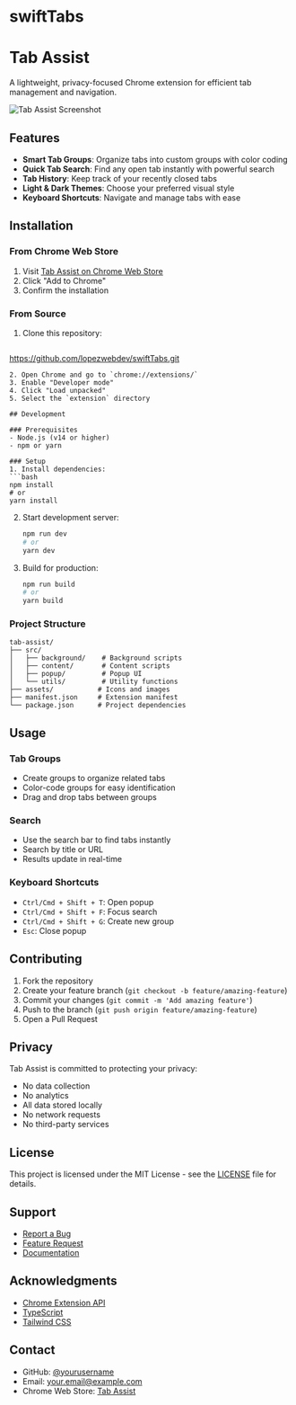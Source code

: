 # swiftTabs

# Tab Assist

A lightweight, privacy-focused Chrome extension for efficient tab management and navigation.

![Tab Assist Screenshot](assets/screenshot.png)

## Features

- **Smart Tab Groups**: Organize tabs into custom groups with color coding
- **Quick Tab Search**: Find any open tab instantly with powerful search
- **Tab History**: Keep track of your recently closed tabs
- **Light & Dark Themes**: Choose your preferred visual style
- **Keyboard Shortcuts**: Navigate and manage tabs with ease

## Installation

### From Chrome Web Store
1. Visit [Tab Assist on Chrome Web Store](https://chrome.google.com/webstore/detail/tab-assist/...)
2. Click "Add to Chrome"
3. Confirm the installation

### From Source
1. Clone this repository:
   ```bash
https://github.com/lopezwebdev/swiftTabs.git
   ```
2. Open Chrome and go to `chrome://extensions/`
3. Enable "Developer mode"
4. Click "Load unpacked"
5. Select the `extension` directory

## Development

### Prerequisites
- Node.js (v14 or higher)
- npm or yarn

### Setup
1. Install dependencies:
   ```bash
   npm install
   # or
   yarn install
   ```

2. Start development server:
   ```bash
   npm run dev
   # or
   yarn dev
   ```

3. Build for production:
   ```bash
   npm run build
   # or
   yarn build
   ```

### Project Structure
```
tab-assist/
├── src/
│   ├── background/    # Background scripts
│   ├── content/       # Content scripts
│   ├── popup/         # Popup UI
│   └── utils/         # Utility functions
├── assets/           # Icons and images
├── manifest.json     # Extension manifest
└── package.json      # Project dependencies
```

## Usage

### Tab Groups
- Create groups to organize related tabs
- Color-code groups for easy identification
- Drag and drop tabs between groups

### Search
- Use the search bar to find tabs instantly
- Search by title or URL
- Results update in real-time

### Keyboard Shortcuts
- `Ctrl/Cmd + Shift + T`: Open popup
- `Ctrl/Cmd + Shift + F`: Focus search
- `Ctrl/Cmd + Shift + G`: Create new group
- `Esc`: Close popup

## Contributing

1. Fork the repository
2. Create your feature branch (`git checkout -b feature/amazing-feature`)
3. Commit your changes (`git commit -m 'Add amazing feature'`)
4. Push to the branch (`git push origin feature/amazing-feature`)
5. Open a Pull Request

## Privacy

Tab Assist is committed to protecting your privacy:
- No data collection
- No analytics
- All data stored locally
- No network requests
- No third-party services

## License

This project is licensed under the MIT License - see the [LICENSE](LICENSE) file for details.

## Support

- [Report a Bug](https://github.com/yourusername/tab-assist/issues)
- [Feature Request](https://github.com/yourusername/tab-assist/issues)
- [Documentation](https://github.com/yourusername/tab-assist/wiki)

## Acknowledgments

- [Chrome Extension API](https://developer.chrome.com/docs/extensions/reference/)
- [TypeScript](https://www.typescriptlang.org/)
- [Tailwind CSS](https://tailwindcss.com/)

## Contact

- GitHub: [@yourusername](https://github.com/yourusername)
- Email: your.email@example.com
- Chrome Web Store: [Tab Assist](https://chrome.google.com/webstore/detail/tab-assist/...)
